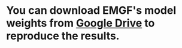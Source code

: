 # You can download EMGF's model weights from [Google Drive](https://drive.google.com/drive/folders/1A3ZtkLyrzMwijoFXfyx_5u2rhh341kKw?usp=sharing) to reproduce the results.
